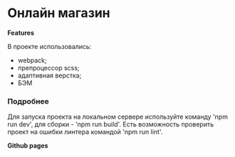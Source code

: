# Онлайн магазин 

**Features**

В проекте использовались:
- webpack;
- препроцессор scss;
- адаптивная верстка;
- БЭМ
### Подробнее 
Для запуска проекта на локальном сервере используйте команду 'npm run dev', для сборки - 'npm run build'.
Есть возможность проверить проект на ошибки линтера командой 'npm run lint'.

**Github pages**

